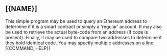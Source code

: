 ## [{NAME}]

This simple program may be used to query an Ethereum address to determine if it is a smart contract or simply a 'regular' account. It may also be used to retrieve the actual byte-code from an address (if code is present). Finally, it may be used to compare two addresses to determine if they hold identical 
code. You may specify multiple addresses on a line.
[{COMMAND_HELP}]
